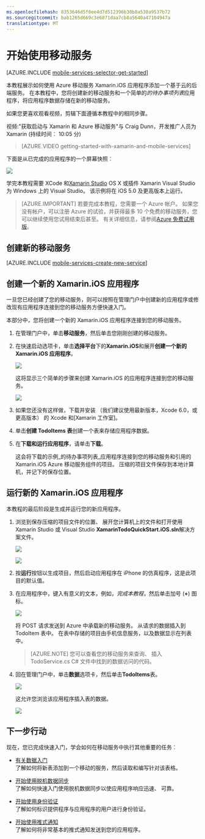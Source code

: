 ```yaml
---
ms.openlocfilehash: 8353646d5f0ee4d7d512396b30b8a530a9537b72
ms.sourcegitcommit: bab1265d669c3e6871daa7cb8a5640a47104947a
translationtype: MT
---
```

<properties
    pageTitle="开始使用 Xamarin iOS 应用程序的移动服务"
    description="按照本教程中若要开始使用 Azure Xamarin iOS 开发的移动服务。"
    services="mobile-services"
    documentationCenter="xamarin"
    authors="conceptdev"
    manager="dwrede"
    editor=""/>

<tags
    ms.service="mobile-services"
    ms.workload="mobile"
    ms.tgt_pltfrm="mobile-xamarin-ios"
    ms.devlang="dotnet"
    ms.topic="article"
    ms.date="07/09/2015"
    ms.author="craig.dunn@xamarin.com"/>

# <a name="getting-started"> </a>开始使用移动服务

[AZURE.INCLUDE [mobile-services-selector-get-started](../../includes/mobile-services-selector-get-started.md)]

本教程展示如何使用 Azure 移动服务 Xamarin.iOS 应用程序添加一个基于云的后端服务。 在本教程中，您将创建新的移动服务和一个简单的<em>的待办事项列表</em>应用程序，将应用程序数据存储在新的移动服务。

如果您更喜欢观看视频，剪辑下面遵循本教程中的相同步骤。

视频:"获取启动与 Xamarin 和 Azure 移动服务"与 Craig Dunn，开发推广人员为 Xamarin (持续时间︰ 10:05 分)

> [AZURE.VIDEO getting-started-with-xamarin-and-mobile-services]



下面是从已完成的应用程序的一个屏幕快照︰

![][0]

学完本教程需要 XCode 和[Xamarin Studio] OS X 或插件 Xamarin Visual Studio 为 Windows 上的 Visual Studio。 该示例将在 iOS 5.0 及更高版本上运行。

> [AZURE.IMPORTANT] 若要完成本教程，您需要一个 Azure 帐户。 如果您没有帐户，可以注册 Azure 的试验，并获得最多 10 个免费的移动服务，您可以继续使用您试用结束后甚至。 有关详细信息，请参阅[Azure 免费试用版](http://azure.microsoft.com/pricing/free-trial/)。

## <a name="create-new-service"> </a>创建新的移动服务

[AZURE.INCLUDE [mobile-services-create-new-service](../../includes/mobile-services-create-new-service.md)]

## 创建一个新的 Xamarin.iOS 应用程序

一旦您已经创建了您的移动服务，则可以按照在管理门户中创建新的应用程序或修改现有应用程序连接到您的移动服务方便快速入门。

本部分中，您将创建一个新的 Xamarin.iOS 应用程序连接到您的移动服务。

1.  在管理门户中，单击**移动服务**，然后单击您刚刚创建的移动服务。

2. 在快速启动选项卡，单击**选择平台**下的**Xamarin.iOS**和展开**创建一个新的 Xamarin.iOS 应用程序**。

    ![][6]

    这将显示三个简单的步骤来创建 Xamarin.iOS 的应用程序连接到您的移动服务。

    ![][7]

3. 如果您还没有这样做，下载并安装 （我们建议使用最新版本，Xcode 6.0，或更高版本） 的 Xcode 和[Xamarin 工作室]。

4. 单击**创建 TodoItems 表**创建一个表来存储应用程序数据。

5. 在**下载和运行应用程序**，请单击**下载**。

    这会将下载的示例_的待办事项列表_应用程序连接到您的移动服务和引用的 Xamarin.iOS Azure 移动服务组件的项目。 压缩的项目文件保存到本地计算机，并记下的保存位置。

## 运行新的 Xamarin.iOS 应用程序

本教程的最后阶段是生成并运行您的新应用程序。

1. 浏览到保存压缩的项目文件的位置、 展开您计算机上的文件和打开使用 Xamarin Studio 或 Visual Studio **XamarinTodoQuickStart.iOS.sln**解决方案文件。

    ![][8]

    ![][9]

2. 按**运行**按钮以生成项目，然后启动应用程序在 iPhone 的仿真程序，这是此项目的默认值。

3. 在应用程序中，键入有意义的文本，例如，_完成本教程_，然后单击加号 (**+**) 图标。

    ![][10]

    将 POST 请求发送到 Azure 中承载新的移动服务。 从请求的数据插入到 TodoItem 表中。 在表中存储的项目由手机信息服务，以及数据显示在列表中。

    > [AZURE.NOTE] 您可以查看您的移动服务来查询、 插入 TodoService.cs C# 文件中找到的数据访问的代码。

4. 回在管理门户中，单击**数据**选项卡，然后单击**TodoItems**表。

    ![][11]

    这允许您浏览该应用程序插入表的数据。

    ![][12]


## 下一步行动
现在，您已完成快速入门，学会如何在移动服务中执行其他重要的任务︰

* [有关数据入门]
    <br/>了解如何将新表添加到一个移动的服务，然后读取和编写针对该表格。

* [开始使用脱机数据同步]
  <br/>了解如何快速入门使用脱机数据同步以使应用程序响应迅速、 可靠。

* [开始使用身份验证]
  <br/>了解如何标识提供程序与应用程序的用户进行身份验证。

* [开始使用推式通知]
  <br/>了解如何将非常基本的推式通知发送到您的应用程序。

<!-- Anchors. -->
[移动服务入门]:#getting-started
[创建新的移动服务]:#create-new-service
[定义移动服务实例]:#define-mobile-service-instance
[下一步行动]:#next-steps

<!-- Images. -->
[0]: ./media/partner-xamarin-mobile-services-ios-get-started/mobile-quickstart-completed-ios.png
[6]: ./media/partner-xamarin-mobile-services-ios-get-started/mobile-portal-quickstart-xamarin-ios.png
[7]: ./media/partner-xamarin-mobile-services-ios-get-started/mobile-quickstart-steps-xamarin-ios.png
[8]: ./media/partner-xamarin-mobile-services-ios-get-started/mobile-xamarin-project-ios-xs.png
[9]: ./media/partner-xamarin-mobile-services-ios-get-started/mobile-xamarin-project-ios-vs.png
[10]: ./media/partner-xamarin-mobile-services-ios-get-started/mobile-quickstart-startup-ios.png
[11]: ./media/partner-xamarin-mobile-services-ios-get-started/mobile-data-tab.png
[12]: ./media/partner-xamarin-mobile-services-ios-get-started/mobile-data-browse.png


<!-- URLs. -->
[有关数据入门]: partner-xamarin-mobile-services-ios-get-started-data.md
[开始使用脱机数据同步]: mobile-services-xamarin-ios-get-started-offline-data.md
[开始使用身份验证]: partner-xamarin-mobile-services-ios-get-started-users.md
[开始使用推式通知]: partner-xamarin-mobile-services-ios-get-started-push.md

[Xamarin Studio]: http://xamarin.com/download
[移动服务 iOS SDK]: https://go.microsoft.com/fwLink/p/?LinkID=266533

[管理门户]: https://manage.windowsazure.com/
